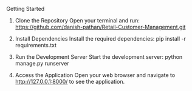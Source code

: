 Getting Started
1. Clone the Repository
Open your terminal and run:
https://github.com/danish-pathan/Retail-Customer-Management.git

2. Install Dependencies
Install the required dependencies:
pip install -r requirements.txt

3. Run the Development Server
Start the development server:
python manage.py runserver

4. Access the Application
Open your web browser and navigate to http://127.0.0.1:8000/ to see the application.

